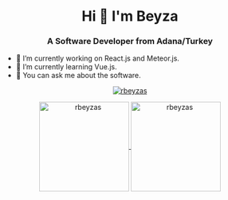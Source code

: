 <h1 align="center">Hi 👋 I'm Beyza</h1>
<h3 align="center">A Software Developer from Adana/Turkey</h3>



- 🔭 I’m currently working on React.js and Meteor.js.
- 🌱 I’m currently learning Vue.js.
- 💬 You can ask me about the software.

<p align="center"> <a href="https://github.com/ryo-ma/github-profile-trophy"><img src="https://github-profile-trophy.vercel.app/?username=rbeyzas" alt="rbeyzas" /></a> </p>

<p align="center">
	<a href="https://github.com/rbeyzas">
		  <img height="180em" align="center" src="https://github-readme-stats.vercel.app/api?username=rbeyzas&show_icons=true&locale=en&theme=dark&include_all_commits=true&count_private=true" alt="rbeyzas"/>
		  <img height="180em" align="center" src="https://github-readme-stats.vercel.app/api/top-langs?username=rbeyzas&show_icons=true&locale=en&layout=compact&langs_count=8&theme=dark" alt="rbeyzas"/>
	</a>
</p>
